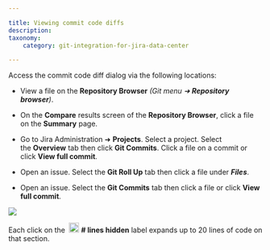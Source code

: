 ```yaml
---

title: Viewing commit code diffs
description:
taxonomy:
    category: git-integration-for-jira-data-center

---
```

Access the commit code diff dialog via the following locations:

*   View a file on the **Repository Browser** _(Git menu ➜ **Repository browser**)_.

*   On the **Compare** results screen of the **Repository Browser**, click a file on the **Summary** page.

*   Go to Jira Administration ➜ **Projects**. Select a project. Select the **Overview** tab then click **Git Commits**. Click a file on a commit or click **View full commit**.

*   Open an issue. Select the **Git Roll Up** tab then click a file under _**Files**_.

*   Open an issue. Select the **Git Commits** tab then click a file or click **View full commit**.


![](https://bigbrassband.atlassian.net/wiki/download/thumbnails/1930398768/git-for-jira-view-code-diffs.png?version=1&modificationDate=1630642905619&cacheVersion=1&api=v2&width=680&height=572)

Each click on the  <img src='/wp-content/uploads/gij-hidden-lines-icon.png' width=20 height=20 /> **\# lines hidden** label expands up to 20 lines of code on that section.

